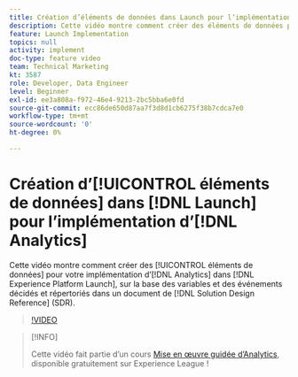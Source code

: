 ```yaml
---
title: Création d’éléments de données dans Launch pour lʼimplémentation d’Analytics
description: Cette vidéo montre comment créer des éléments de données pour votre implémentation dʼAnalytics dans Launch, sur la base des variables et des événements décidés et répertoriés dans un document de référence de conception de solution (SDR).
feature: Launch Implementation
topics: null
activity: implement
doc-type: feature video
team: Technical Marketing
kt: 3587
role: Developer, Data Engineer
level: Beginner
exl-id: ee3a808a-f972-46e4-9213-2bc5bba6e0fd
source-git-commit: ecc86de650d87aa7f3d8d1cb6275f38b7cdca7e0
workflow-type: tm+mt
source-wordcount: '0'
ht-degree: 0%

---
```


# Création dʼ[!UICONTROL éléments de données] dans [!DNL Launch] pour lʼimplémentation dʼ[!DNL Analytics]

Cette vidéo montre comment créer des [!UICONTROL éléments de données] pour votre implémentation dʼ[!DNL Analytics] dans [!DNL Experience Platform Launch], sur la base des variables et des événements décidés et répertoriés dans un document de [!DNL Solution Design Reference] (SDR).

>[!VIDEO](https://video.tv.adobe.com/v/28760/?quality=12&learn=on)

>[!INFO]
>
> Cette vidéo fait partie d’un cours [Mise en œuvre guidée d’Analytics](https://experienceleague.adobe.com/?recommended=Analytics-D-1-2019.1), disponible gratuitement sur Experience League !